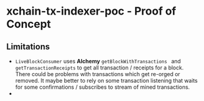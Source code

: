 # xchain-tx-indexer-poc - Proof of Concept

## Limitations

- `LiveBlockConsumer` uses **Alchemy** `getBlockWithTransactions
` and `getTransactionReceipts` to get all transaction / receipts for a block. There could be problems with transactions which get re-orged or removed. It maybe better to rely on some transaction listening that waits for some confirmations / subscribes to stream of mined transactions.
-
